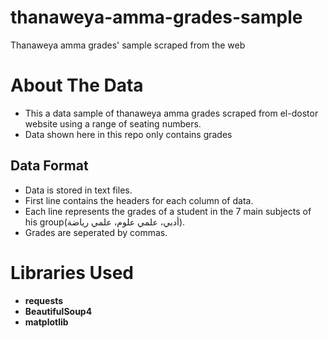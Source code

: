# thanaweya-amma-grades-sample
Thanaweya amma grades' sample scraped from the web

# About The Data
* This a data sample of thanaweya amma grades scraped from el-dostor website using a range of seating numbers.
* Data shown here in this repo only contains grades

## Data Format
* Data is stored in text files.
* First line contains the headers for each column of data.
* Each line represents the grades of a student in the 7 main subjects of his group(أدبي، علمي علوم، علمي رياضة).
* Grades are seperated by commas.

# Libraries Used
* **requests**
* **BeautifulSoup4**
* **matplotlib**

